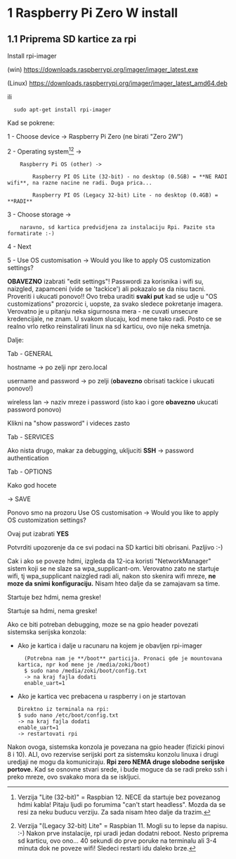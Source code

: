 
1 Raspberry Pi Zero W install
=============================

1.1 Priprema SD kartice za rpi
-------------------------------
   
Install rpi-imager

  (win)
  https://downloads.raspberrypi.org/imager/imager_latest.exe
  
  (Linux)
  https://downloads.raspberrypi.org/imager/imager_latest_amd64.deb
  
  ili 
  
      sudo apt-get install rpi-imager
  

  Kad se pokrene:
  
  1 - Choose device -> Raspberry Pi Zero (ne birati "Zero 2W")
  
  2 - Operating system[^1][^2] -> 
  
        Raspberry Pi OS (other) -> 
        
            Raspberry PI OS Lite (32-bit) - no desktop (0.5GB) = **NE RADI wifi**, na razne nacine ne radi. Duga prica...
            
            Raspberry PI OS (Legacy 32-bit) Lite - no desktop (0.4GB) = **RADI**
            
  3 - Choose storage -> 
  
        naravno, sd kartica predvidjena za instalaciju Rpi. Pazite sta formatirate :-)

4 - Next

5 - Use OS customisation -> Would you like to apply OS customization settings?

  **OBAVEZNO** izabrati "edit settings"! Passwordi za korisnika i wifi su, naizgled, zapamceni (vide se 'tackice') ali pokazalo se da nisu tacni.
  Proveriti i ukucati ponovo!!
  Ovo treba uraditi **svaki put** kad se udje u "OS customizations" prozorcic i, uopste, za svako sledece pokretanje imagera.
  Verovatno je u pitanju neka sigurnosna mera - ne cuvati unsecure kredencijale, ne znam. U svakom slucaju, kod mene tako radi.
  Posto ce se realno vrlo retko reinstalirati linux na sd karticu, ovo nije neka smetnja.

  Dalje:

  Tab - GENERAL

  hostname -> po zelji npr zero.local

  username and password -> po zelji (**obavezno** obrisati tackice i ukucati ponovo!)

  wireless lan -> naziv mreze i password (isto kao i gore **obavezno** ukucati password ponovo)
  
  Klikni na "show password" i videces zasto



  
  Tab - SERVICES

  Ako nista drugo, makar za debugging, ukljuciti **SSH** -> password authentication
  



  Tab - OPTIONS

  Kako god hocete

  -> SAVE

  
Ponovo smo na prozoru Use OS customisation -> Would you like to apply OS customization settings?

Ovaj put izabrati **YES**

Potvrditi upozorenje da ce svi podaci na SD kartici biti obrisani. Pazljivo :-)

[^1]: Verzija "Lite (32-bit)" = Raspbian 12. NECE da startuje bez povezanog hdmi kabla!  Pitaju ljudi po forumima "can't start headless". Mozda da se resi za neku buducu verziju. Za sada nisam hteo dalje da trazim.

Cak i ako se poveze hdmi, izgleda da 12-ica koristi "NetworkManager" sistem koji se ne slaze sa wpa_supplicant-om. Verovatno zato ne startuje wifi, tj wpa_supplicant naizgled radi ali, nakon sto skenira wifi mreze, **ne moze da snimi konfiguraciju.** Nisam hteo dalje da se zamajavam sa time.

[^2]: Verzija "(Legacy 32-bit) Lite" = Raspbian 11. Mogli su to lepse da napisu. :-) Nakon prve instalacije, rpi uradi jedan dodatni reboot. Nesto priprema sd karticu, ovo ono... 40 sekundi do prve poruke na terminalu ali 3-4 minuta dok ne poveze wifi! Sledeci restarti idu daleko brze.

Startuje bez hdmi, nema greske!

Startuje sa hdmi, nema greske!


[^3]: Serijska konzola na samom rpi

Ako ce biti potreban debugging, moze se na gpio header povezati sistemska serijska konzola:

- Ako je kartica i dalje u racunaru na kojem je obavljen rpi-imager

        (Potrebna nam je **/boot** particija. Pronaci gde je mountovana kartica, npr kod mene je /media/zoki/boot)
        $ sudo nano /media/zoki/boot/config.txt
        -> na kraj fajla dodati
        enable_uart=1
      
- Ako je kartica vec prebacena u raspberry i on je startovan

      Direktno iz terminala na rpi:
      $ sudo nano /etc/boot/config.txt
      -> na kraj fajla dodati
      enable_uart=1
      -> restartovati rpi

Nakon ovoga, sistemska konzola je povezana na gpio header (fizicki pinovi 8 i 10). ALI, ovo rezervise serijski port za sistemsku konzolu linuxa i drugi uredjaji ne mogu da komuniciraju. **Rpi zero NEMA druge slobodne serijske portove.** Kad se osnovne stvari srede, i bude moguce da se radi preko ssh i preko mreze, ovo svakako mora da se iskljuci.

